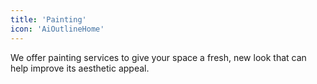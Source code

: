 ```yaml
---
title: 'Painting'
icon: 'AiOutlineHome'
---
```


We offer painting services to give your space a fresh, new look that can help improve its aesthetic appeal.
